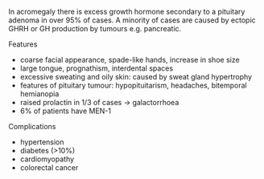 In acromegaly there is excess growth hormone secondary to a pituitary adenoma in over 95% of cases. A minority of cases are caused by ectopic GHRH or GH production by tumours e.g. pancreatic.  
  
Features  
* coarse facial appearance, spade\-like hands, increase in shoe size
* large tongue, prognathism, interdental spaces
* excessive sweating and oily skin: caused by sweat gland hypertrophy
* features of pituitary tumour: hypopituitarism, headaches, bitemporal hemianopia
* raised prolactin in 1/3 of cases → galactorrhoea
* 6% of patients have MEN\-1

  
Complications  
* hypertension
* diabetes (\>10%)
* cardiomyopathy
* colorectal cancer
